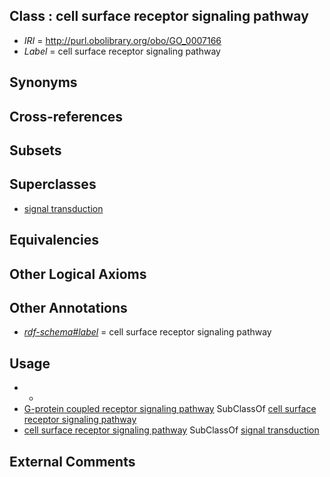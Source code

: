
## Class : cell surface receptor signaling pathway

 * *IRI* = http://purl.obolibrary.org/obo/GO_0007166
 * *Label* = cell surface receptor signaling pathway

## Synonyms


## Cross-references


## Subsets


## Superclasses

 * [signal transduction](../../GO/65/GO_0007165.md)

## Equivalencies


## Other Logical Axioms


## Other Annotations

 * *[rdf-schema#label](../../el/rdf-schema#label.md)* = cell surface receptor signaling pathway

## Usage

 * -
 * [G-protein coupled receptor signaling pathway](../../GO/86/GO_0007186.md) SubClassOf [cell surface receptor signaling pathway](../../GO/66/GO_0007166.md)
 * [cell surface receptor signaling pathway](../../GO/66/GO_0007166.md) SubClassOf [signal transduction](../../GO/65/GO_0007165.md)

## External Comments

